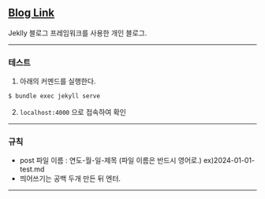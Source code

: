 ## [Blog Link]([https://koreamarin.github.io/](https://koreamarin.github.io/))

Jeklly 블로그 프레임워크를 사용한 개인 블로그.

------

### 테스트

1. 아래의 커멘드를 실행한다.
```bash
$ bundle exec jekyll serve
```

2. `localhost:4000` 으로 접속하여 확인

------
### 규칙
- post 파일 이름 : 연도-월-일-제목 (파일 이름은 반드시 영어로.) ex)2024-01-01-test.md
- 띄어쓰기는 공백 두개 만든 뒤 엔터.
---
